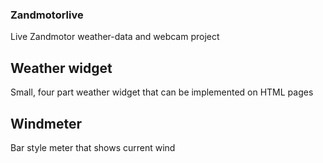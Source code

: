 ### Zandmotorlive
Live Zandmotor weather-data and webcam project 

## Weather widget
Small, four part weather widget that can be implemented on HTML pages

## Windmeter
Bar style meter that shows current wind